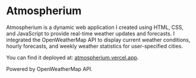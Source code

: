# Atmospherium
Atmospherium is a dynamic web application I created using HTML, CSS, and JavaScript to provide real-time weather updates and forecasts. I integrated the OpenWeatherMap API to display current weather conditions, hourly forecasts, and weekly weather statistics for user-specified cities.

You can find it deployed at: [atmospherium.vercel.app](https://atmospherium.vercel.app).

Powered by OpenWeatherMap API.
